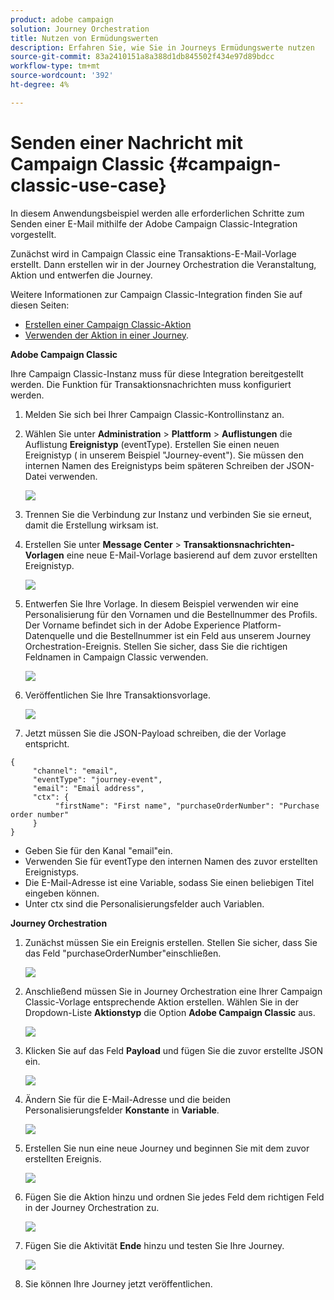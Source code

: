 ```yaml
---
product: adobe campaign
solution: Journey Orchestration
title: Nutzen von Ermüdungswerten
description: Erfahren Sie, wie Sie in Journeys Ermüdungswerte nutzen
source-git-commit: 83a2410151a8a388d1db845502f434e97d89bdcc
workflow-type: tm+mt
source-wordcount: '392'
ht-degree: 4%

---
```



# Senden einer Nachricht mit Campaign Classic {#campaign-classic-use-case}

In diesem Anwendungsbeispiel werden alle erforderlichen Schritte zum Senden einer E-Mail mithilfe der Adobe Campaign Classic-Integration vorgestellt.

Zunächst wird in Campaign Classic eine Transaktions-E-Mail-Vorlage erstellt. Dann erstellen wir in der Journey Orchestration die Veranstaltung, Aktion und entwerfen die Journey.

Weitere Informationen zur Campaign Classic-Integration finden Sie auf diesen Seiten:

* [Erstellen einer Campaign Classic-Aktion](../action/acc-action.md)
* [Verwenden der Aktion in einer Journey](../building-journeys/using-adobe-campaign-classic.md).

**Adobe Campaign Classic**

Ihre Campaign Classic-Instanz muss für diese Integration bereitgestellt werden. Die Funktion für Transaktionsnachrichten muss konfiguriert werden.

1. Melden Sie sich bei Ihrer Campaign Classic-Kontrollinstanz an.

1. Wählen Sie unter **Administration** > **Plattform** > **Auflistungen** die Auflistung **Ereignistyp** (eventType). Erstellen Sie einen neuen Ereignistyp ( in unserem Beispiel &quot;Journey-event&quot;). Sie müssen den internen Namen des Ereignistyps beim späteren Schreiben der JSON-Datei verwenden.

   ![](../assets/accintegration-uc-1.png)

1. Trennen Sie die Verbindung zur Instanz und verbinden Sie sie erneut, damit die Erstellung wirksam ist.

1. Erstellen Sie unter **Message Center** > **Transaktionsnachrichten-Vorlagen** eine neue E-Mail-Vorlage basierend auf dem zuvor erstellten Ereignistyp.

   ![](../assets/accintegration-uc-2.png)

1. Entwerfen Sie Ihre Vorlage. In diesem Beispiel verwenden wir eine Personalisierung für den Vornamen und die Bestellnummer des Profils. Der Vorname befindet sich in der Adobe Experience Platform-Datenquelle und die Bestellnummer ist ein Feld aus unserem Journey Orchestration-Ereignis. Stellen Sie sicher, dass Sie die richtigen Feldnamen in Campaign Classic verwenden.

   ![](../assets/accintegration-uc-3.png)

1. Veröffentlichen Sie Ihre Transaktionsvorlage.

   ![](../assets/accintegration-uc-4.png)

1. Jetzt müssen Sie die JSON-Payload schreiben, die der Vorlage entspricht.

```
{
     "channel": "email",
     "eventType": "journey-event",
     "email": "Email address",
     "ctx": {
          "firstName": "First name", "purchaseOrderNumber": "Purchase order number"
     }
}
```

* Geben Sie für den Kanal &quot;email&quot;ein.
* Verwenden Sie für eventType den internen Namen des zuvor erstellten Ereignistyps.
* Die E-Mail-Adresse ist eine Variable, sodass Sie einen beliebigen Titel eingeben können.
* Unter ctx sind die Personalisierungsfelder auch Variablen.

**Journey Orchestration**

1. Zunächst müssen Sie ein Ereignis erstellen. Stellen Sie sicher, dass Sie das Feld &quot;purchaseOrderNumber&quot;einschließen.

   ![](../assets/accintegration-uc-5.png)

1. Anschließend müssen Sie in Journey Orchestration eine Ihrer Campaign Classic-Vorlage entsprechende Aktion erstellen. Wählen Sie in der Dropdown-Liste **Aktionstyp** die Option **Adobe Campaign Classic** aus.

   ![](../assets/accintegration-uc-6.png)

1. Klicken Sie auf das Feld **Payload** und fügen Sie die zuvor erstellte JSON ein.

   ![](../assets/accintegration-uc-7.png)

1. Ändern Sie für die E-Mail-Adresse und die beiden Personalisierungsfelder **Konstante** in **Variable**.

   ![](../assets/accintegration-uc-8.png)

1. Erstellen Sie nun eine neue Journey und beginnen Sie mit dem zuvor erstellten Ereignis.

   ![](../assets/accintegration-uc-9.png)

1. Fügen Sie die Aktion hinzu und ordnen Sie jedes Feld dem richtigen Feld in der Journey Orchestration zu.

   ![](../assets/accintegration-uc-10.png)

1. Fügen Sie die Aktivität **Ende** hinzu und testen Sie Ihre Journey.

   ![](../assets/accintegration-uc-11.png)

1. Sie können Ihre Journey jetzt veröffentlichen.
